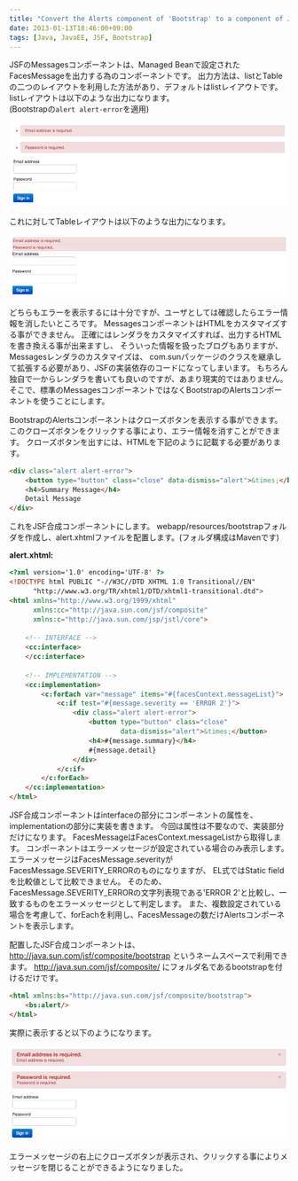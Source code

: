 ```yaml
---
title: "Convert the Alerts component of 'Bootstrap' to a component of JSF 2.0"
date: 2013-01-13T18:46:00+09:00
tags: [Java, JavaEE, JSF, Bootstrap] 
---
```


JSFのMessagesコンポーネントは、Managed Beanで設定されたFacesMessageを出力する為のコンポーネントです。
出力方法は、listとTableの二つのレイアウトを利用した方法があり、デフォルトはlistレイアウトです。
listレイアウトは以下のような出力になります。  
(Bootstrapの`alert alert-error`を適用)

![](/images/post_image_1.png)

これに対してTableレイアウトは以下のような出力になります。

![](/images/post_image_2.png)

どちらもエラーを表示するには十分ですが、ユーザとしては確認したらエラー情報を消したいところです。
MessagesコンポーネントはHTMLをカスタマイズする事ができません。
正確にはレンダラをカスタマイズすれば、出力するHTMLを書き換える事が出来ますし、
そういった情報を扱ったブログもありますが、Messagesレンダラのカスタマイズは、
com.sunパッケージのクラスを継承して拡張する必要があり、JSFの実装依存のコードになってしまいます。
もちろん独自で一からレンダラを書いても良いのですが、あまり現実的ではありません。
そこで、標準のMessagesコンポーネントではなくBootstrapのAlertsコンポーネントを使うことにします。

BootstrapのAlertsコンポーネントはクローズボタンを表示する事ができます。
このクローズボタンをクリックする事により、エラー情報を消すことができます。
クローズボタンを出すには、HTMLを下記のように記載する必要があります。

``` html
<div class="alert alert-error">
    <button type="button" class="close" data-dismiss="alert">&times;</button>
    <h4>Summary Message</h4>
    Detail Message
</div>
```

これをJSF合成コンポーネントにします。
webapp/resources/bootstrapフォルダを作成し、alert.xhtmlファイルを配置します。(フォルダ構成はMavenです)

**alert.xhtml:**

``` html
<?xml version='1.0' encoding='UTF-8' ?>
<!DOCTYPE html PUBLIC "-//W3C//DTD XHTML 1.0 Transitional//EN" 
      "http://www.w3.org/TR/xhtml1/DTD/xhtml1-transitional.dtd">
<html xmlns="http://www.w3.org/1999/xhtml"
      xmlns:cc="http://java.sun.com/jsf/composite"
      xmlns:c="http://java.sun.com/jsp/jstl/core">

    <!-- INTERFACE -->
    <cc:interface>
    </cc:interface>

    <!-- IMPLEMENTATION -->
    <cc:implementation>
        <c:forEach var="message" items="#{facesContext.messageList}">
            <c:if test="#{message.severity == 'ERROR 2'}">
                <div class="alert alert-error">
                    <button type="button" class="close" 
                            data-dismiss="alert">&times;</button>
                    <h4>#{message.summary}</h4>
                    #{message.detail}
                </div>
            </c:if>
        </c:forEach>
    </cc:implementation>
</html>
```

JSF合成コンポーネントはinterfaceの部分にコンポーネントの属性を、implementationの部分に実装を書きます。
今回は属性は不要なので、実装部分だけになります。
FacesMessageはFacesContext.messageListから取得します。
コンポーネントはエラーメッセージが設定されている場合のみ表示します。
エラーメッセージはFacesMessage.severityがFacesMessage.SEVERITY_ERRORのものになりますが、
EL式ではStatic fieldを比較値として比較できません。
そのため、FacesMessage.SEVERITY_ERRORの文字列表現である'ERROR 2'と比較し、一致するものをエラーメッセージとして判定します。
また、複数設定されている場合を考慮して、forEachを利用し、FacesMessageの数だけAlertsコンポーネントを表示します。

配置したJSF合成コンポーネントは、http://java.sun.com/jsf/composite/bootstrap というネームスペースで利用できます。
http://java.sun.com/jsf/composite/ にフォルダ名であるbootstrapを付けるだけです。

``` html
<html xmlns:bs="http://java.sun.com/jsf/composite/bootstrap">
    <bs:alert/>
</html>
```

実際に表示すると以下のようになります。

![](/images/post_image_3.png)

エラーメッセージの右上にクローズボタンが表示され、クリックする事によりメッセージを閉じることができるようになりました。

